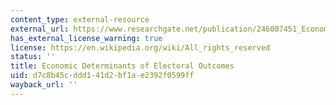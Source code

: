 ```yaml
---
content_type: external-resource
external_url: https://www.researchgate.net/publication/246007451_Economic_Determinants_of_Electoral_Outcomes
has_external_license_warning: true
license: https://en.wikipedia.org/wiki/All_rights_reserved
status: ''
title: Economic Determinants of Electoral Outcomes
uid: d7c8b45c-ddd1-41d2-bf1a-e2392f0599ff
wayback_url: ''
---
```

